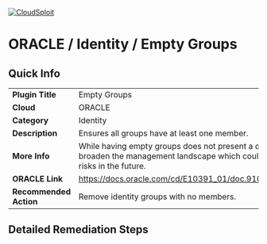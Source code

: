 [![CloudSploit](https://cloudsploit.com/img/logo-new-big-text-100.png "CloudSploit")](https://cloudsploit.com)

# ORACLE / Identity / Empty Groups

## Quick Info

| | |
|-|-|
| **Plugin Title** | Empty Groups |
| **Cloud** | ORACLE |
| **Category** | Identity |
| **Description** | Ensures all groups have at least one member. |
| **More Info** | While having empty groups does not present a direct security risk, it does broaden the management landscape which could potentially introduce risks in the future. |
| **ORACLE Link** | https://docs.oracle.com/cd/E10391_01/doc.910/e10360/usergroups.htm |
| **Recommended Action** | Remove identity groups with no members. |

## Detailed Remediation Steps

